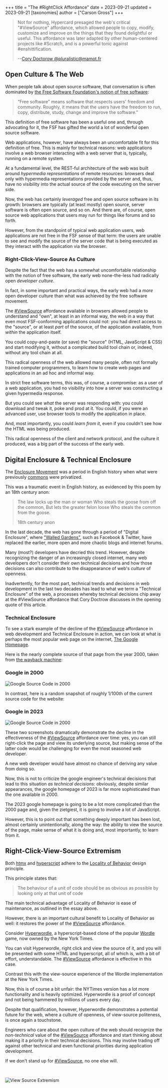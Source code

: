 +++
title = "The #RightClick Affordance"
date = 2023-09-21
updated = 2023-09-21
[taxonomies]
author = ["Carson Gross"]
+++

> Not for nothing, Hypercard presaged the web's critical "#ViewSource" affordance, which allowed people to copy,
> modify, customize and improve on the things that they found delightful or useful.  This affordance was later adapted 
> by other human-centered projects like #Scratch, and is a powerful tonic against #enshittification.
> 
> \-\-[Cory Doctorow @pluralistic@mamot.fr](https://twitter.com/doctorow/status/1701934612686196872)

## Open Culture & The Web

When people talk about open source software, that conversation is often dominated by
[the Free Software Foundation's notion of free software](https://www.gnu.org/philosophy/free-sw.html):

> “Free software” means software that respects users' freedom and community. Roughly, it means that the users have the 
> freedom to run, copy, distribute, study, change and improve the software."

This definition of free software has been a useful one and, through advocating for it, the FSF has gifted the world a 
lot of wonderful open source software.

Web applications, however, have always been an uncomfortable fit for this definition of free.  This is mainly
for technical reasons: web applications involve a web browser interacting with a web server that is, typically, running
on a remote system.

At a fundamental level, the REST-ful architecture of the web was built around _hypermedia representations_ of remote
resources:  browsers deal only with hypermedia representations provided by the server and, thus, have no visibility into
the actual source of the code executing on the server side.

Now, the web has certainly _leveraged_ free and open source software in its growth: browsers are typically (at least mostly)
open source, server software is often open source, and so on.  And there are, of course, open source web applications
that users may run for things like forums and so forth.

However, from the standpoint of typical web application users, web applications are not free in the FSF sense of that
term: the users are unable to see and modify the source of the server code that is being executed as they interact with
the application via the browser.

### Right-Click-View-Source As Culture

Despite the fact that the web has a somewhat uncomfortable relationship with the notion of free software, the early web 
none-the-less had radically open _developer culture_. 

In fact, in some important and practical ways, the early web had a _more_ open developer culture than what was achieved 
by the free software movement.

The [#ViewSource](https://en.wikipedia.org/wiki/View-source_URI_scheme) affordance available in browsers allowed people 
to understand and "own", at least in an informal way, the web in a way that even most FSF-conforming applications could 
not: you had direct access to the "source", or at least _part_ of the source, of the application available, from 
_within_ the application itself.  

You could copy-and-paste (or save) the "source" (HTML, JavaScript & CSS) and start modifying it, without a complicated
build tool chain or, indeed, without any tool chain at all.

This radical openness of the web allowed many people, often not formally trained computer programmers, to learn how to 
create web pages and applications in an ad hoc and informal way.  

In strict free software terms, this was, of course, a compromise: as a user of a web application, you had no visibility 
into how a server was constructing a given hypermedia response.

But you could see _what_ the server was responding with: you could download and tweak it, poke and prod at it.  You could,
if you were an advanced user, use browser tools to modify the application in place.  

And, most importantly, you could _learn from it_, even if you couldn't see how the HTML was being produced.

This radical openness of the client and network protocol, and the culture it produced, was a big part of the success
of the early web.

## Digital Enclosure & Technical Enclosure

The [Enclosure Movement](https://en.wikipedia.org/wiki/Enclosure) was a period in English history when what were 
previously [commons](https://en.wikipedia.org/wiki/Commons) were privatized.

This was a traumatic event in English history, as evidenced by this poem by an 18th century anon:

> The law locks up the man or woman
> Who steals the goose from off the common,
> But lets the greater felon loose
> Who steals the common from the goose.
> 
> 18th century anon

In the last decade, the web has gone through a period of "Digital Enclosure", where ["Walled Gardens"](https://en.wikipedia.org/wiki/Closed_platform),
such as Facebook & Twitter, have replaced the earlier, more open and more chaotic blogs and internet forums.

Many (most?) developers have decried this trend.  However, despite recognizing the danger of an increasingly closed internet, 
many web developers don't consider their own technical decisions and how those decisions can also contribute to the
disappearance of web's _culture_ of openness.

Inadvertently, for the most part, technical trends and decisions in web development in the last two decades has lead
to what we term a "Technical Enclosure" of the web, a processes whereby technical decisions chip away at the #ViewSource
affordance that Cory Doctrow discusses in the opening quote of this article.

### Technical Enclosure

To see a stark example of the decline of the [#ViewSource](https://en.wikipedia.org/wiki/View-source_URI_scheme) affordance
in web development and Technical Enclosure in action, we can look at what is perhaps the most popular web page on the 
internet, [The Google Homepage](https://google.com).

Here is the nearly complete source of that page from the year 2000, taken from 
[the wayback machine](http://web.archive.org/web/20000229040250/http://www.google.com/):

### Google in 2000
![Google Source Code in 2000](/img/google-2000.png)

In contrast, here is a random snapshot of roughly 1/100th of the current source code for the website:

### Google in 2023
![Google Source Code in 2000](/img/google-2023.png)

These two screenshots dramatically demonstrate the decline in the effectiveness of the [#ViewSource](https://en.wikipedia.org/wiki/View-source_URI_scheme) affordance over time:
yes, you can still right-click the page and view its underlying source, but making sense of the latter code would be
challenging for even the most seasoned web developer.

A new web developer would have almost no chance of deriving any value from doing so.

Now, this is not to criticize the google engineer's technical decisions that lead to this situation _as technical 
decisions_: obviously, despite similar appearances, the google homepage of 2023 is far more sophisticated than the one 
available in 2000.

The 2023 google homepage is going to be a lot more complicated than the 2000 page and, given the zietgiest, it is going to 
involve a lot of JavaScript.

However, this is to point out that something deeply important has been lost, almost certainly unintentionally, along the way:
the ability to view the source of the page, make sense of what it is doing and, most importantly, to learn from it.

## Right-Click-View-Source Extremism

Both [htmx](/) and [hyperscript](https://hyperscript.org) adhere to the [Locality of Behavior](@/essays/locality-of-behaviour.md)
design principle.

This principle states that:

> The behaviour of a unit of code should be as obvious as possible by looking only at that unit of code

The main technical advantage of Locality of Behavior is ease of maintenance, as outlined in the essay above.

However, there is an important cultural benefit to Locality of Behavior as well: it restores the power of
the [#ViewSource](https://en.wikipedia.org/wiki/View-source_URI_scheme) affordance.

Consider [Hyperwordle](https://arhamjain.com/hyperwordle/), a hyperscript-based clone of the popular 
[Wordle](https://www.nytimes.com/games/wordle/index.html) game, now owned by the New York Times.

You can visit Hyperwordle, right click and view the source of it, and you will be presented with some HTML and hyperscript,
all of which is, with a bit of effort, understandable.  The  [#ViewSource](https://en.wikipedia.org/wiki/View-source_URI_scheme)
affordance is effective in this case.

Contrast this with the view-source experience of the Wordle implementation at the New York Times.

Now, this is of course a bit unfair: the NYTimes version has a lot more functionality and is heavily optimized. Hyperwordle
is a proof of concept and not being hammered by millions of users every day.

Despite that qualification, however, Hyperwordle demonstrates a potential future for the web, where a culture of openness,
of view-source politeness, is once again a touchstone.

Engineers who care about the open culture of the web should recognize the _non-technical_ value of the 
[#ViewSource](https://en.wikipedia.org/wiki/View-source_URI_scheme) affordance and start thinking about making it a 
priority in their technical decisions.  This may involve trading off against other technical and even functional
priorities during application development.


If we don't stand up for [#ViewSource](https://en.wikipedia.org/wiki/View-source_URI_scheme), no one else will.

<br/>

![View Source Extremism](/img/memes/viewsource.png)
